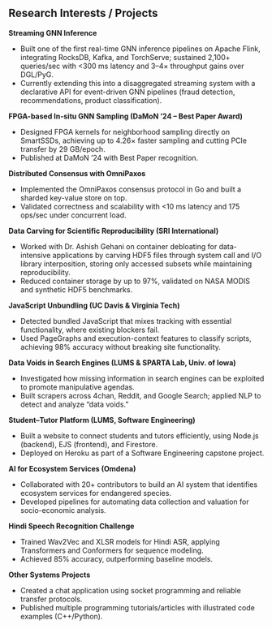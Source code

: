## Research Interests / Projects  

**Streaming GNN Inference**  
- Built one of the first real-time GNN inference pipelines on Apache Flink, integrating RocksDB, Kafka, and TorchServe; sustained 2,100+ queries/sec with <300 ms latency and 3–4× throughput gains over DGL/PyG.  
- Currently extending this into a disaggregated streaming system with a declarative API for event-driven GNN pipelines (fraud detection, recommendations, product classification).  

**FPGA-based In-situ GNN Sampling (DaMoN ’24 – Best Paper Award)**  
- Designed FPGA kernels for neighborhood sampling directly on SmartSSDs, achieving up to 4.26× faster sampling and cutting PCIe transfer by 29 GB/epoch.  
- Published at DaMoN ’24 with Best Paper recognition.  

**Distributed Consensus with OmniPaxos**  
- Implemented the OmniPaxos consensus protocol in Go and built a sharded key-value store on top.  
- Validated correctness and scalability with <10 ms latency and 175 ops/sec under concurrent load.  

**Data Carving for Scientific Reproducibility (SRI International)**  
- Worked with Dr. Ashish Gehani on container debloating for data-intensive applications by carving HDF5 files through system call and I/O library interposition, storing only accessed subsets while maintaining reproducibility.
- Reduced container storage by up to 97%, validated on NASA MODIS and synthetic HDF5 benchmarks.  

**JavaScript Unbundling (UC Davis & Virginia Tech)**  
- Detected bundled JavaScript that mixes tracking with essential functionality, where existing blockers fail.  
- Used PageGraphs and execution-context features to classify scripts, achieving 98% accuracy without breaking site functionality.  

**Data Voids in Search Engines (LUMS & SPARTA Lab, Univ. of Iowa)**  
- Investigated how missing information in search engines can be exploited to promote manipulative agendas.  
- Built scrapers across 4chan, Reddit, and Google Search; applied NLP to detect and analyze “data voids.”  

**Student–Tutor Platform (LUMS, Software Engineering)**  
- Built a website to connect students and tutors efficiently, using Node.js (backend), EJS (frontend), and Firestore.  
- Deployed on Heroku as part of a Software Engineering capstone project.  

**AI for Ecosystem Services (Omdena)**  
- Collaborated with 20+ contributors to build an AI system that identifies ecosystem services for endangered species.  
- Developed pipelines for automating data collection and valuation for socio-economic analysis.  

**Hindi Speech Recognition Challenge**  
- Trained Wav2Vec and XLSR models for Hindi ASR, applying Transformers and Conformers for sequence modeling.  
- Achieved 85% accuracy, outperforming baseline models.  

**Other Systems Projects**  
- Created a chat application using socket programming and reliable transfer protocols.  
- Published multiple programming tutorials/articles with illustrated code examples (C++/Python).  


